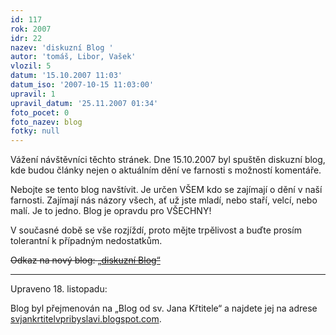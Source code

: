 ```yaml
---
id: 117
rok: 2007
idr: 22
nazev: 'diskuzní Blog '
autor: 'tomáš, Libor, Vašek'
vlozil: 5
datum: '15.10.2007 11:03'
datum_iso: '2007-10-15 11:03:00'
upravil: 1
upravil_datum: '25.11.2007 01:34'
foto_pocet: 0
foto_nazev: blog
fotky: null
---
```

<!-- Generated by XStandard version 2.0.0.0 on 2007-11-25T01:32:30 -->

<p>Vážení návštěvníci těchto stránek. Dne 15.10.2007 byl spuštěn diskuzní blog, kde budou články nejen o aktuálním dění ve farnosti s možností komentáře.</p>
<p>Nebojte se tento blog navštívit. Je určen VŠEM kdo se zajímají o dění v naší farnosti. Zajímají nás názory všech, ať už jste mladí, nebo staří, velcí, nebo malí. Je to jedno. Blog je opravdu pro VŠECHNY!</p>
<p>V současné době se vše rozjíždí, proto mějte trpělivost a buďte prosím tolerantní k případným nedostatkům.</p>
<p><del>Odkaz na nový blog: <a href="http://farnostpribyslav.blogspot.com">„diskuzní Blog“</a></del></p>
<hr />
<p>Upraveno 18. listopadu:</p>
<p>Blog byl přejmenován na „Blog od sv. Jana Křtitele“ a najdete jej na adrese <a href="http://svjankrtitelvpribyslavi.blogspot.com/" title="Blog od sv. Jana Křtitele">svjankrtitelvpribyslavi.blogspot.com</a>.</p>
